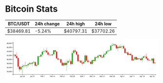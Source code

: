 # Bitcoin Stats

BTC/USDT|24h change|24h high|24h low|
|---|---|---|---|
|$38469.81|-5.24%|$40797.31|$37702.26|

<img src="./chart.svg">
